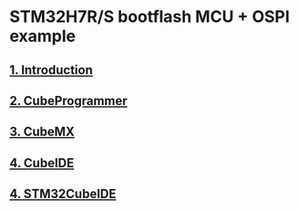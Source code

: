 # STM32H7R/S bootflash MCU + OSPI example

## [1. Introduction](./description/1_extmem_intro.md)

## [2. CubeProgrammer](./description/2_extmem_programmer.md)

## [3. CubeMX](./description/3_extmem_mx.md)

## [4. CubeIDE](./description/4_extmem_ide.md)

## [4. STM32CubeIDE](./description/extmem_ide.md)
